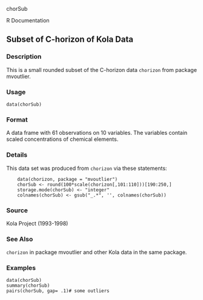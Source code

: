 chorSub

R Documentation

## Subset of C-horizon of Kola Data

### Description

This is a small rounded subset of the C-horizon data `chorizon` from package
mvoutlier.

### Usage

    data(chorSub)

### Format

A data frame with 61 observations on 10 variables. The variables contain
scaled concentrations of chemical elements.

### Details

This data set was produced from `chorizon` via these statements:

    
        data(chorizon, package = "mvoutlier")
        chorSub <- round(100*scale(chorizon[,101:110]))[190:250,]
        storage.mode(chorSub) <- "integer"
        colnames(chorSub) <- gsub("_.*", '', colnames(chorSub))

### Source

Kola Project (1993-1998)

### See Also

`chorizon` in package mvoutlier and other Kola data in the same package.

### Examples

    
    data(chorSub)
    summary(chorSub)
    pairs(chorSub, gap= .1)# some outliers

